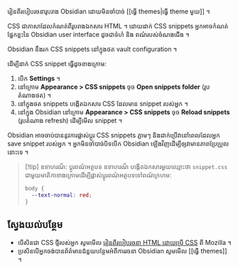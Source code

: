 រៀនពីរបៀបរចនារូបរាង Obsidian ដោយមិនចាំបាច់ [[ធ្វើ themes|ធ្វើ theme មួយ]] ។

CSS ជាភាសាដែលកំណត់ពីរូបរាងឯកសារ HTML ។ ដោយដាក់ CSS snippets អ្នកអាចកំណត់ផ្នែកខ្លះនៃ Obsidian user interface ដូចជាទំហំ និង​ ពណ៌របស់ចំណងជើង ។

Obsidian នឹងរក CSS snippets នៅក្នុងថត vault configuration ។

ដើម្បីដាក់ CSS snippet ធ្វើដូចខាងក្រោម:

1. បើក **Settings** ។
2. នៅក្រោម **Appearance > CSS snippets** ចុច **Open snippets folder** (រូបតំណាងថត) ។
3. នៅក្នុងថត snippets បង្កើតឯកសារ CSS ដែលមាន snippet របស់អ្នក ។
4. នៅក្នុង Obsidian នៅក្រោម **Appearance > CSS snippets** ចុច **Reload snippets** (រូបតំណាង refresh) ដើម្បីមើល snippet ។

Obsidian អាចចាប់បាននូវការផ្លាស់ប្តូរ CSS snippets ភ្លាមៗ និងដាក់ប្រើវានៅពេលដែលអ្នក save snippet របស់អ្នក ។ អ្នកមិនចាំបាច់បិទបើក Obsidian ឡើងវិញដើម្បីឲ្យវាមានភាពប្រែប្រួលនោះទេ ។

> [!tip] ឧទាហរណ៏: ប្តូរពណ៌អត្ថបទ
> ឧទាហរណ៏ បង្កើតឯកសារមួយឈ្មោះថា `snippet.css` ជាមួយមាតិកាខាងក្រោមដើម្បីផ្លាស់ប្តូរពណ៌អត្ថបទទៅពណ៌ក្រហម:
>
>
>
> ```css
> body {
>   --text-normal: red;
> }
> ```

## ស្វែងយល់បន្ថែម

- បើសិនជា CSS ថ្មីរបស់អ្នក សូមមើល [រៀនពីរបៀបរចនា HTML ដោយប្រើ CSS](https://developer.mozilla.org/en-US/docs/Learn/CSS) ពី Mozilla ។
- ប្រសិនបើអ្នកចង់បានព័ត៌មានជំនួយបន្ថែមអំពីការរចនា Obsidian សូមមើល [[ធ្វើ themes]] ។
